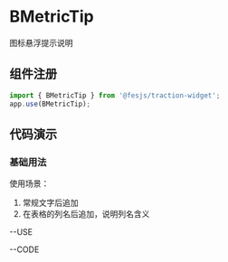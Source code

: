 # BMetricTip
图标悬浮提示说明

## 组件注册

```js
import { BMetricTip } from '@fesjs/traction-widget';
app.use(BMetricTip);
```
## 代码演示
### 基础用法
使用场景：
1. 常规文字后追加
2. 在表格的列名后追加，说明列名含义

--USE

--CODE